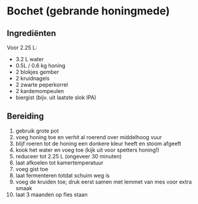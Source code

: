 # Bochet (gebrande honingmede)

## Ingrediënten

Voor 2.25 L:

- 3.2 L water
- 0.5L / 0.6 kg honing
- 2 blokjes gember
- 2 kruidnagels
- 2 zwarte peperkorrel
- 2 kardemompeulen
- biergist (bijv. uit laatste slok IPA)

## Bereiding

 1. gebruik grote pot
 1. voeg honing toe en verhit al roerend over middelhoog vuur
 1. blijf roeren tot de honing een donkere kleur heeft en stoom afgeeft
 1. kook het water en voeg toe (kijk uit voor spetters honing!)
 1. reduceer tot 2.25 L (ongeveer 30 minuten)
 1. laat afkoelen tot kamertemperatuur
 1. voeg gist toe
 1. laat fermenteren totdat schuim weg is
 1. voeg de kruiden toe; druk eerst samen met lemmet van mes voor extra smaak
 1. laat 3 maanden op fles staan
